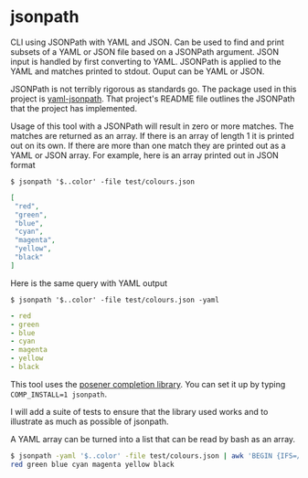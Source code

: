 # jsonpath

CLI using JSONPath with YAML and JSON. Can be used to find and print subsets of a YAML or JSON file based on a JSONPath
argument. JSON input is handled by first converting to YAML. JSONPath is applied to the YAML and matches printed to
stdout.  Ouput can be YAML or JSON.

JSONPath is not terribly rigorous as standards go. The package used in this project is
[yaml-jsonpath](https://github.com/vmware-labs/yaml-jsonpathhttps://github.com/vmware-labs/yaml-jsonpath). That
project's README file outlines the JSONPath that the project has implemented.

Usage of this tool with a JSONPath will result in zero or more matches. The matches are returned as an array. If there
is an array of length 1 it is printed out on its own. If there are more than one match they are printed out as a YAML or
JSON array. For example, here is an array printed out in JSON format

`$ jsonpath '$..color' -file test/colours.json`
```json
[
 "red",
 "green",
 "blue",
 "cyan",
 "magenta",
 "yellow",
 "black"
]
```

Here is the same query with YAML output

`$ jsonpath '$..color' -file test/colours.json -yaml`
```yaml
- red
- green
- blue
- cyan
- magenta
- yellow
- black
```

This tool uses the [posener completion library](https://github.com/posener/complete/tree/master). You can set it up by
typing `COMP_INSTALL=1 jsonpath`.

I will add a suite of tests to ensure that the library used works and to illustrate as much as possible of jsonpath.

A YAML array can be turned into a list that can be read by bash as an array.

```sh
$ jsonpath -yaml '$..color' -file test/colours.json | awk 'BEGIN {IFS=/\s+/} {printf "%s ", $2}'|xargs
red green blue cyan magenta yellow black
```